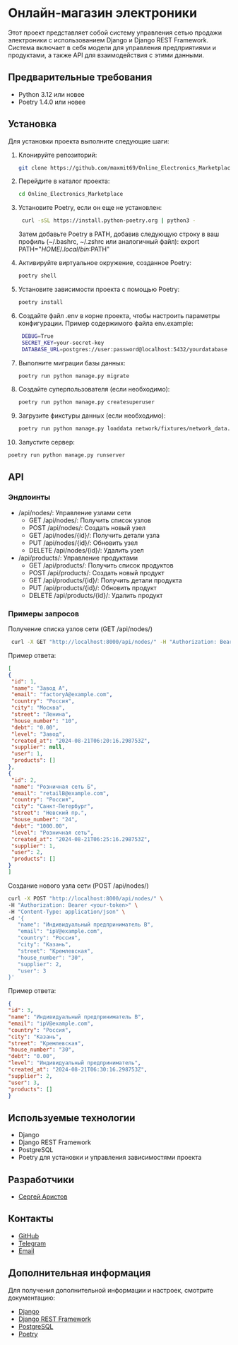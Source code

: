# Онлайн-магазин электроники

Этот проект представляет собой систему управления сетью продажи электроники с использованием Django и Django REST
Framework. Система включает в себя модели для управления предприятиями и продуктами, а также API для взаимодействия с
этими данными.

## Предварительные требования

- Python 3.12 или новее
- Poetry 1.4.0 или новее

## Установка

Для установки проекта выполните следующие шаги:

1. Клонируйте репозиторий:
   ```sh
   git clone https://github.com/maxmit69/Online_Electronics_Marketplace
   ```
2. Перейдите в каталог проекта:
   ```sh
   cd Online_Electronics_Marketplace
   ```
3. Установите Poetry, если он еще не установлен:
   ```sh
    curl -sSL https://install.python-poetry.org | python3 -
   ```
   Затем добавьте Poetry в PATH, добавив следующую строку в ваш профиль (~/.bashrc, ~/.zshrc или аналогичный файл):
   export PATH="$HOME/.local/bin:$PATH"

4. Активируйте виртуальное окружение, созданное Poetry:
   ```sh
   poetry shell
   ```
5. Установите зависимости проекта с помощью Poetry:
   ```sh
   poetry install
   ```
6. Создайте файл .env в корне проекта, чтобы настроить параметры конфигурации.
   Пример содержимого файла env.example:
   ```sh
    DEBUG=True
    SECRET_KEY=your-secret-key
    DATABASE_URL=postgres://user:password@localhost:5432/yourdatabase
   ```
7. Выполните миграции базы данных:
   ```sh
   poetry run python manage.py migrate
   ```
8. Создайте суперпользователя (если необходимо):
   ```sh
   poetry run python manage.py createsuperuser
   ```
9. Загрузите фикстуры данных (если необходимо):
   ```sh
   poetry run python manage.py loaddata network/fixtures/network_data.json
   ``` 
10. Запустите сервер:
   ```sh
   poetry run python manage.py runserver
   ```

## API

### Эндпоинты

- /api/nodes/: Управление узлами сети
    - GET /api/nodes/: Получить список узлов
    - POST /api/nodes/: Создать новый узел
    - GET /api/nodes/{id}/: Получить детали узла
    - PUT /api/nodes/{id}/: Обновить узел
    - DELETE /api/nodes/{id}/: Удалить узел
- /api/products/: Управление продуктами
    - GET /api/products/: Получить список продуктов
    - POST /api/products/: Создать новый продукт
    - GET /api/products/{id}/: Получить детали продукта
    - PUT /api/products/{id}/: Обновить продукт
    - DELETE /api/products/{id}/: Удалить продукт

### Примеры запросов

Получение списка узлов сети (GET /api/nodes/)

  ```sh
   curl -X GET "http://localhost:8000/api/nodes/" -H "Authorization: Bearer <your-token>"
  ```

Пример ответа:
   ```json
   [
  {
    "id": 1,
    "name": "Завод А",
    "email": "factoryA@example.com",
    "country": "Россия",
    "city": "Москва",
    "street": "Ленина",
    "house_number": "10",
    "debt": "0.00",
    "level": "Завод",
    "created_at": "2024-08-21T06:20:16.298753Z",
    "supplier": null,
    "user": 1,
    "products": []
  },
  {
    "id": 2,
    "name": "Розничная сеть Б",
    "email": "retailB@example.com",
    "country": "Россия",
    "city": "Санкт-Петербург",
    "street": "Невский пр.",
    "house_number": "24",
    "debt": "1000.00",
    "level": "Розничная сеть",
    "created_at": "2024-08-21T06:25:16.298753Z",
    "supplier": 1,
    "user": 2,
    "products": []
  }
]
   ```

Создание нового узла сети (POST /api/nodes/)
```sh
curl -X POST "http://localhost:8000/api/nodes/" \
-H "Authorization: Bearer <your-token>" \
-H "Content-Type: application/json" \
-d '{
   "name": "Индивидуальный предприниматель В",
   "email": "ipV@example.com",
   "country": "Россия",
   "city": "Казань",
   "street": "Кремлевская",
   "house_number": "30",
   "supplier": 2,
   "user": 3
}'
```

Пример ответа:

   ```json
   {
  "id": 3,
  "name": "Индивидуальный предприниматель В",
  "email": "ipV@example.com",
  "country": "Россия",
  "city": "Казань",
  "street": "Кремлевская",
  "house_number": "30",
  "debt": "0.00",
  "level": "Индивидуальный предприниматель",
  "created_at": "2024-08-21T06:30:16.298753Z",
  "supplier": 2,
  "user": 3,
  "products": []
}
   ```

## Используемые технологии

- Django
- Django REST Framework
- PostgreSQL
- Poetry для установки и управления зависимостями проекта

## Разработчики

- [Сергей Аристов](https://github.com/maxmit69)

## Контакты

- [GitHub](https://github.com/maxmit69/Online_Electronics_Marketplace)
- [Telegram](https://t.me/sergeiaris)
- [Email](maxmit83@gmail.com)

## Дополнительная информация

Для получения дополнительной информации и настроек, смотрите документацию:

- [Django](https://docs.djangoproject.com/en/4.1/)
- [Django REST Framework](https://www.django-rest-framework.org/)
- [PostgreSQL](https://www.postgresql.org/)
- [Poetry](https://python-poetry.org/)
